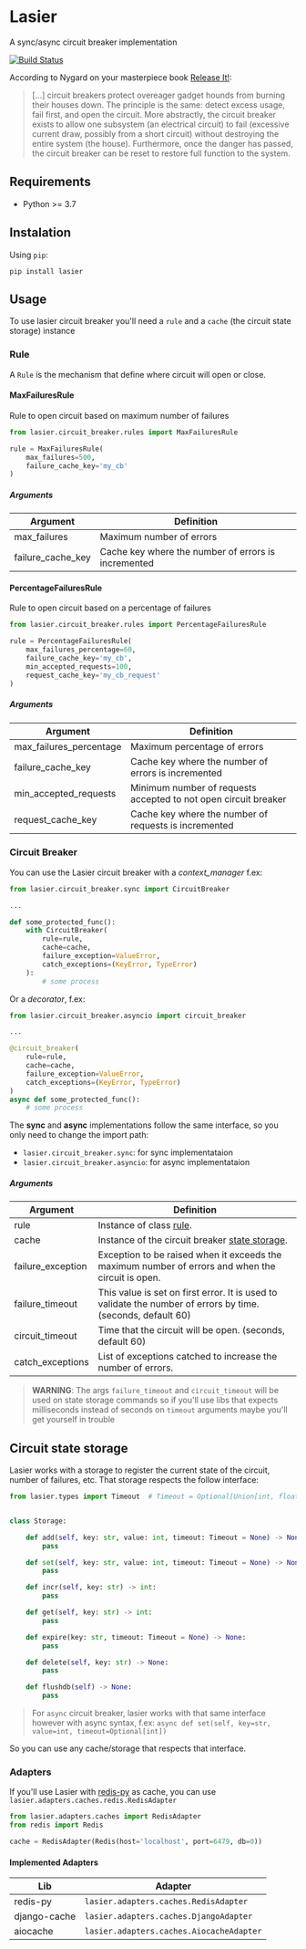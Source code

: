 # Lasier
A sync/async circuit breaker implementation

[![Build Status](https://github.com/luizalabs/lasier/actions/workflows/main.yaml/badge.svg)](https://github.com/luizalabs/lasier/actions)

According to Nygard on your masterpiece book [Release It!](http://pragprog.com/titles/mnee/release-it):

> [...] circuit breakers protect overeager gadget hounds from burning their houses down. The principle is the same: detect excess usage, fail first, and open the circuit. More abstractly, the circuit breaker exists to allow one subsystem (an electrical circuit) to fail (excessive current draw, possibly from a short circuit) without destroying the entire system (the house). Furthermore, once the danger has passed, the circuit breaker can be reset to restore full function to the system.

## Requirements
* Python >= 3.7

## Instalation
Using `pip`:

```
pip install lasier
```

## Usage
To use lasier circuit breaker you'll need a `rule` and a `cache` (the circuit state storage) instance

### Rule
A `Rule` is the mechanism that define where circuit will open or close.

#### MaxFailuresRule
Rule to open circuit based on maximum number of failures

```python
from lasier.circuit_breaker.rules import MaxFailuresRule

rule = MaxFailuresRule(
    max_failures=500,
    failure_cache_key='my_cb'
)
```

##### Arguments
| Argument | Definition |
|----------|------------|
| max\_failures | Maximum number of errors |
| failure\_cache\_key | Cache key where the number of errors is incremented |

#### PercentageFailuresRule
Rule to open circuit based on a percentage of failures

```python
from lasier.circuit_breaker.rules import PercentageFailuresRule

rule = PercentageFailuresRule(
    max_failures_percentage=60,
    failure_cache_key='my_cb',
    min_accepted_requests=100,
    request_cache_key='my_cb_request'
)
```

##### Arguments
| Argument | Definition |
|----------|------------|
| max\_failures\_percentage | Maximum percentage of errors |
| failure\_cache\_key | Cache key where the number of errors is incremented |
| min\_accepted\_requests | Minimum number of requests accepted to not open circuit breaker |
| request\_cache\_key | Cache key where the number of requests is incremented |

### Circuit Breaker
You can use the Lasier circuit breaker with a *context\_manager* f.ex:

```python
from lasier.circuit_breaker.sync import CircuitBreaker

...

def some_protected_func():
    with CircuitBreaker(
        rule=rule,
        cache=cache,
        failure_exception=ValueError,
        catch_exceptions=(KeyError, TypeError)
    ):
        # some process
```
Or a _decorator_, f.ex:

```python
from lasier.circuit_breaker.asyncio import circuit_breaker

...

@circuit_breaker(
    rule=rule,
    cache=cache,
    failure_exception=ValueError,
    catch_exceptions=(KeyError, TypeError)
)
async def some_protected_func():
    # some process
```

The **sync** and **async** implementations follow the same interface, so you only need to change the import path:

* `lasier.circuit_breaker.sync`: for sync implementataion
* `lasier.circuit_breaker.asyncio`: for async implementataion

##### Arguments
| Argument | Definition |
|----------|------------|
| rule | Instance of class [rule](https://github.com/luizalabs/lasier#rule). |
| cache | Instance of the circuit breaker [state storage](https://github.com/luizalabs/lasier#circuit-state-storage). |
| failure\_exception | Exception to be raised when it exceeds the maximum number of errors and when the circuit is open. |
| failure\_timeout | This value is set on first error. It is used to validate the number of errors by time. (seconds, default 60) |
| circuit\_timeout | Time that the circuit will be open. (seconds, default 60) |
| catch\_exceptions | List of exceptions catched to increase the number of errors. |

> **WARNING**: The args `failure_timeout` and `circuit_timeout` will be used on state storage commands so if you'll use libs that expects milliseconds instead of seconds on `timeout` arguments maybe you'll get yourself in trouble

## Circuit state storage
Lasier works with a storage to register the current state of the circuit, number of failures, etc. That storage respects the follow interface:

```python
from lasier.types import Timeout  # Timeout = Optional[Union[int, float]]


class Storage:

    def add(self, key: str, value: int, timeout: Timeout = None) -> None:
        pass

    def set(self, key: str, value: int, timeout: Timeout = None) -> None:
        pass

    def incr(self, key: str) -> int:
        pass

    def get(self, key: str) -> int:
        pass

    def expire(key: str, timeout: Timeout = None) -> None:
        pass

    def delete(self, key: str) -> None:
        pass

    def flushdb(self) -> None:
        pass
```

> For `async` circuit breaker, lasier works with that same interface however with async syntax, f.ex: `async def set(self, key=str, value=int, timeout=Optional[int])`

So you can use any cache/storage that respects that interface.

### Adapters
If you'll use Lasier with [redis-py](https://github.com/andymccurdy/redis-py) as cache, you can use `lasier.adapters.caches.redis.RedisAdapter`

```python
from lasier.adapters.caches import RedisAdapter
from redis import Redis

cache = RedisAdapter(Redis(host='localhost', port=6479, db=0))
```

#### Implemented Adapters
| Lib | Adapter |
| --- | --- |
| redis-py | `lasier.adapters.caches.RedisAdapter`|
| django-cache | `lasier.adapters.caches.DjangoAdapter`|
| aiocache | `lasier.adapters.caches.AiocacheAdapter`|
